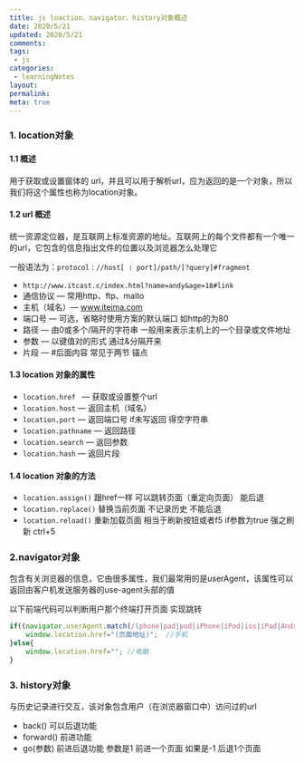 ```yaml
---
title: js loaction、navigator、history对象概述
date: 2020/5/21
updated: 2020/5/21
comments:
tags:
 - js
categories:
 - learningNotes
layout:
permalink:
meta: true
---
```


### 1. location对象

#### 1.1 概述

用于获取或设置窗体的 url，并且可以用于解析url，应为返回的是一个对象，所以我们将这个属性也称为location对象。

#### 1.2 url 概述

统一资源定位器，是互联网上标准资源的地址。互联网上的每个文件都有一个唯一的url，它包含的信息指出文件的位置以及浏览器怎么处理它

一般语法为：`protocol：//host[ : port]/path/[?query]#fragment `

+ `http://www.itcast.c/index.html?name=andy&age=18#link`
+ 通信协议 — 常用http、ftp、maito
+ 主机（域名）— www.iteima.com
+ 端口号 —  可选，省略时使用方案的默认端口  如http的为80
+ 路径 — 由0或多个/隔开的字符串  一般用来表示主机上的一个目录或文件地址
+ 参数 — 以键值对的形式  通过&分隔开来
+ 片段 — #后面内容 常见于两节  锚点

#### 1.3 location 对象的属性

+ `location.href ` —  获取或设置整个url
+ `location.host` —  返回主机（域名）
+ `location.port` — 返回端口号   if未写返回  得空字符串
+ `location.pathname` — 返回路径
+ `location.search` — 返回参数
+ `location.hash` — 返回片段

#### 1.4 location 对象的方法

+ `location.assign()`    跟href一样 可以跳转页面（重定向页面） 能后退  
+ `location.replace()`  替换当前页面  不记录历史 不能后退	
+ `location.reload()`    重新加载页面 相当于刷新按钮或者f5 if参数为true 强之刷新  ctrl+5



### 2.navigator对象

包含有关浏览器的信息，它由很多属性，我们最常用的是userAgent，该属性可以返回由客户机发送服务器的use-agent头部的值

以下前端代码可以判断用户那个终端打开页面 实现跳转

~~~js
if((navigator.userAgent.match(/(phone|pad|pod|iPhone|iPod|ios|iPad|Android|Mobile|BlackBerry|IEMobile|MQQBrowser|JUC|Fennec|wOSBrowser|BrowserNG|Webos|Symbian|Windows Phone)/i))){
	window.location.href="(页面地址)";  //手机
}else{
	window.location.href=""; //电脑
}
~~~

### 3. history对象

与历史记录进行交互，该对象包含用户（在浏览器窗口中）访问过的url

+ back()      可以后退功能
+ forward() 前进功能
+ go(参数)   前进后退功能  参数是1  前进一个页面  如果是-1  后退1个页面